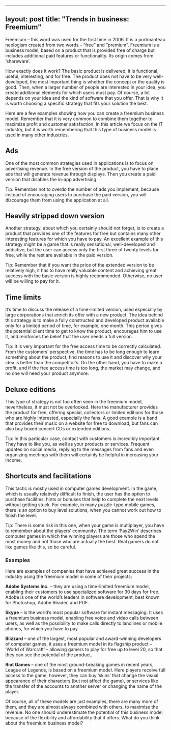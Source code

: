 
---
layout: post
title:  "Trends in business: Freemium"
---

Freemium – this word was used for the first time in 2006. It is a portmanteau neologism created from two words – “free” and “premium”. Freemium is a business model, based on a product that is provided free of charge but includes additional paid features or functionality. Its origin comes from ‘shareware’.

How exactly does it work? The basic product is delivered, it is functional, useful, interesting, and for free. The product does not have to be very well-developed, the most important thing is whether the concept or the quality is good. Then, when a larger number of people are interested in your idea, you create additional elements for which users must pay. Of course, a lot depends on your idea and the kind of software that you offer. That is why it is worth choosing a specific strategy that fits your solution the best.

Here are a few examples showing how you can create a freemium business model. Remember that it is very common to combine them together to maximize profit and customer satisfaction. In this article we focus on the IT industry, but it is worth remembering that this type of business model is used in many other industries.
 
## Ads
One of the most common strategies used in applications is to focus on advertising revenue. In the free version of the product, you have to place ads that will generate revenue through displays. Then you create a paid version that disables the in-app advertising.

Tip: Remember not to overdo the number of ads you implement, because instead of encouraging users to purchase the paid version, you will discourage them from using the application at all.

## Heavily stripped down version
Another strategy, about which you certainly should not forget, is to create a product that provides one of the features for free but contains many other interesting features for which you have to pay. An excellent example of this strategy might be a game that is really sensational, well-developed and addictive, but the user can access only the first three of twenty levels for free, while the rest are available in the paid version.

Tip: Remember that if you want the price of the extended version to be relatively high, it has to have really valuable content and achieving great success with the basic version is highly recommended. Otherwise, no user will be willing to pay for it.

## Time limits
It’s time to discuss the release of a time-limited version, used especially by large corporations that enrich its offer with a new product. The idea behind this strategy is to make a fully constructed and developed product available only for a limited period of time, for example, one month. This period gives the potential client time to get to know the product, encourages him to use it, and reinforces the belief that the user needs a full version.

Tip: It is very important for the free access time to be correctly calculated. From the customers’ perspective, the time has to be long enough to learn something about the product, find reasons to use it and discover why your idea is better than the competitor’s. On the other hand, you have to make a profit, and if the free access time is too long, the market may change, and no one will need your product anymore.

## Deluxe editions
This type of strategy is not too often seen in the freemium model, nevertheless, it must not be overlooked. Here the manufacturer provides the product for free, offering special, collectors or limited editions for those who are highly interested, especially the fans. A good example is a band that provides their music on a website for free to download, but fans can also buy boxed concert CDs or extended editions.

Tip: In this particular case, contact with customers is incredibly important. They have to like you, as well as your products or services. Frequent updates on social media, replying to the messages from fans and even organizing meetings with them will certainly be helpful in increasing your income.

## Shortcuts and facilitations
This tactic is mostly used in computer games development. In the game, which is usually relatively difficult to finish, the user has the option to purchase facilities, hints or bonuses that help to complete the next levels without getting stuck. For example, in many puzzle-type mobile games, there is an option to buy level solutions, when you cannot work out how to finish the level.

Tip: There is some risk in this one, when your game is multiplayer, you have to remember about the players’ community. The term ‘Pay2Win’ describes computer games in which the winning players are those who spend the most money and not those who are actually the best. Real gamers do not like games like this, so be careful.

### Examples
Here are examples of companies that have achieved great success in the industry using the freemium model in some of their projects:

**Adobe Systems Inc.** – they are using a time-limited freemium model, enabling their customers to use specialized software for 30 days for free. Adobe is one of the world’s leaders in software development, best known for Photoshop, Adobe Reader, and PDF.

**Skype** – is the world’s most popular software for instant messaging. It uses a freemium business model, enabling free voice and video calls between users, as well as the possibility to make calls directly to landlines or mobile phones, for which you have to pay.

**Blizzard** – one of the largest, most popular and award-winning developers of computer games, it uses a freemium model in its flagship product – ‘World of Warcraft’ – allowing gamers to play for free up to level 20, so that they can see the potential of the product.

**Riot Games** – one of the most ground-breaking games in recent years, League of Legends, is based on a freemium model. Here players receive full access to the game, however, they can buy ‘skins’ that change the visual appearance of their characters (but not affect the game), or services like the transfer of the accounts to another server or changing the name of the player.

Of course, all of these models are just examples, there are many more of them, and they are almost always combined with others, to maximise the revenue. No one should underestimate the potential of this business model because of the flexibility and affordability that it offers. What do you think about the freemium business model?
